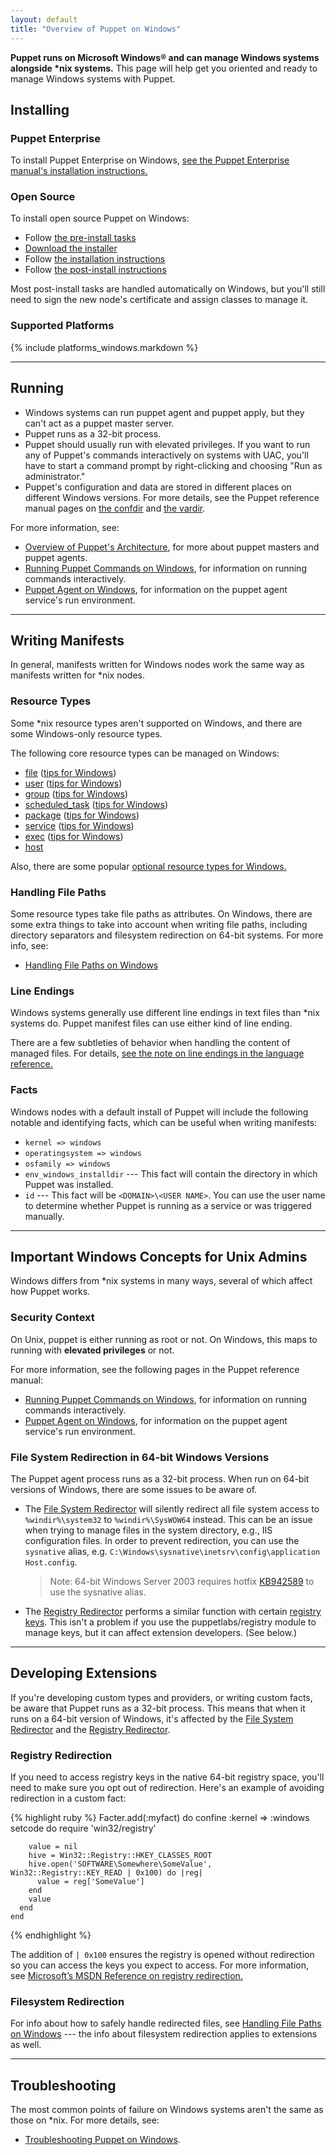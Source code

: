 ```yaml
---
layout: default
title: "Overview of Puppet on Windows"
---
```





[troubleshooting]: ./troubleshooting.html
[downloads]: http://downloads.puppetlabs.com/windows

[win_commands]: /puppet/latest/reference/services_commands_windows.html
[win_agent]: /puppet/latest/reference/services_agent_windows.html
[arch]: /puppet/latest/reference/architecture.html
[the confdir]: /puppet/latest/reference/dirs_confdir.html
[the vardir]: /puppet/latest/reference/dirs_vardir.html

**Puppet runs on Microsoft Windows® and can manage Windows systems alongside \*nix systems.** This page will help get you oriented and ready to manage Windows systems with Puppet.


Installing
-----

### Puppet Enterprise

To install Puppet Enterprise on Windows, [see the Puppet Enterprise manual's installation instructions.](/pe/latest/install_windows.html)

### Open Source

To install open source Puppet on Windows:

* Follow [the pre-install tasks](/guides/install_puppet/pre_install.html)
* [Download the installer][downloads]
* Follow [the installation instructions](/guides/install_puppet/install_windows.html)
* Follow [the post-install instructions](/guides/install_puppet/post_install.html#configure-a-puppet-agent-node)

Most post-install tasks are handled automatically on Windows, but you'll still need to sign the new node's certificate and assign classes to manage it.

### Supported Platforms

{% include platforms_windows.markdown %}

* * *

Running
-----

* Windows systems can run puppet agent and puppet apply, but they can't act as a puppet master server.
* Puppet runs as a 32-bit process.
* Puppet should usually run with elevated privileges. If you want to run any of Puppet's commands interactively on systems with UAC, you'll have to start a command prompt by right-clicking and choosing "Run as administrator."
* Puppet's configuration and data are stored in different places on different Windows versions. For more details, see the Puppet reference manual pages on [the confdir][] and [the vardir][].

For more information, see:

* [Overview of Puppet's Architecture][arch], for more about puppet masters and puppet agents.
* [Running Puppet Commands on Windows][win_commands], for information on running commands interactively.
* [Puppet Agent on Windows][win_agent], for information on the puppet agent service's run environment.

* * *

Writing Manifests
-----

In general, manifests written for Windows nodes work the same way as manifests written for \*nix nodes.

### Resource Types

Some \*nix resource types aren't supported on Windows, and there are some Windows-only resource types.

The following core resource types can be managed on Windows:

* [file](/references/latest/type.html#file) ([tips for Windows](/puppet/latest/reference/resources_file_windows.html))
* [user](/references/latest/type.html#user) ([tips for Windows](/puppet/latest/reference/resources_user_group_windows.html))
* [group](/references/latest/type.html#group) ([tips for Windows](/puppet/latest/reference/resources_user_group_windows.html))
* [scheduled_task](/references/latest/type.html#scheduledtask) ([tips for Windows](/puppet/latest/reference/resources_scheduled_task_windows.html))
* [package](/references/latest/type.html#package) ([tips for Windows](/puppet/latest/reference/resources_package_windows.html))
* [service](/references/latest/type.html#service) ([tips for Windows](/puppet/latest/reference/resources_service.html))
* [exec](/references/latest/type.html#exec) ([tips for Windows](/puppet/latest/reference/resources_exec_windows.html))
* [host](/references/latest/type.html#host)

Also, there are some popular [optional resource types for Windows.](/puppet/latest/reference/resources_windows_optional.html)

### Handling File Paths

Some resource types take file paths as attributes. On Windows, there are some extra things to take into account when writing file paths, including directory separators and filesystem redirection on 64-bit systems. For more info, see:

* [Handling File Paths on Windows](/puppet/latest/reference/lang_windows_file_paths.html)

### Line Endings

Windows systems generally use different line endings in text files than \*nix systems do. Puppet manifest files can use either kind of line ending.

There are a few subtleties of behavior when handling the content of managed files. For details, [see the note on line endings in the language reference.](/puppet/latest/reference/lang_summary.html#line-endings-in-windows-text-files)

### Facts

Windows nodes with a default install of Puppet will include the following notable and identifying facts, which can be useful when writing manifests:

* `kernel => windows`
* `operatingsystem => windows`
* `osfamily => windows`
* `env_windows_installdir` --- This fact will contain the directory in which Puppet was installed.
* `id` --- This fact will be `<DOMAIN>\<USER NAME>`. You can use the user name to determine whether Puppet is running as a service or was triggered manually.


* * *

Important Windows Concepts for Unix Admins
-----

Windows differs from \*nix systems in many ways, several of which affect how Puppet works.

### Security Context

On Unix, puppet is either running as root or not. On Windows, this maps to running with **elevated privileges** or not.

For more information, see the following pages in the Puppet reference manual:

* [Running Puppet Commands on Windows][win_commands], for information on running commands interactively.
* [Puppet Agent on Windows][win_agent], for information on the puppet agent service's run environment.

### File System Redirection in 64-bit Windows Versions

The Puppet agent process runs as a 32-bit process. When run on 64-bit versions of Windows, there are some issues to be aware of.

* The <a href="http://msdn.microsoft.com/en-us/library/aa384187(v=vs.85).aspx">File System Redirector</a> will silently redirect all file system access to `%windir%\system32` to `%windir%\SysWOW64` instead. This can be an issue when trying to manage files in the system directory, e.g., IIS configuration files. In order to prevent redirection, you can use the `sysnative` alias, e.g. `C:\Windows\sysnative\inetsrv\config\application Host.config`.

    > Note: 64-bit Windows Server 2003 requires hotfix [KB942589](http://support.microsoft.com/kb/942589/en-us) to use the sysnative alias.

* The <a href="http://msdn.microsoft.com/en-us/library/aa384232(v=vs.85).aspx">Registry Redirector</a> performs a similar function with certain <a href="http://msdn.microsoft.com/en-us/library/aa384253(v=vs.85).aspx">registry keys</a>. This isn't a problem if you use the puppetlabs/registry module to manage keys, but it can affect extension developers. (See below.)



* * *


Developing Extensions
-----

If you're developing custom types and providers, or writing custom facts, be aware that Puppet runs as a 32-bit process. This means that when it runs on a 64-bit version of Windows, it's affected by the <a href="http://msdn.microsoft.com/en-us/library/aa384187(v=vs.85).aspx">File System Redirector</a> and the <a href="http://msdn.microsoft.com/en-us/library/aa384232(v=vs.85).aspx">Registry Redirector</a>.

### Registry Redirection

If you need to access registry keys in the native 64-bit registry space, you'll need to make sure you opt out of redirection. Here's an example of avoiding redirection in a custom fact:

{% highlight ruby %}
    Facter.add(:myfact) do
      confine :kernel => :windows
      setcode do
        require 'win32/registry'

        value = nil
        hive = Win32::Registry::HKEY_CLASSES_ROOT
        hive.open('SOFTWARE\Somewhere\SomeValue',  Win32::Registry::KEY_READ | 0x100) do |reg|
          value = reg['SomeValue']
        end
        value
      end
    end
{% endhighlight %}

The addition of `| 0x100` ensures the registry is opened without redirection so you can access the keys you expect to access. For more information, see <a href="http://msdn.microsoft.com/en-us/library/aa384232(v=vs.85).aspx">Microsoft’s MSDN Reference on registry redirection.</a>

### Filesystem Redirection

For info about how to safely handle redirected files, see [Handling File Paths on Windows](/puppet/latest/reference/lang_windows_file_paths.html) --- the info about filesystem redirection applies to extensions as well.


* * *

Troubleshooting
-----

The most common points of failure on Windows systems aren't the same as those on \*nix. For more details, see:

* [Troubleshooting Puppet on Windows][troubleshooting].


